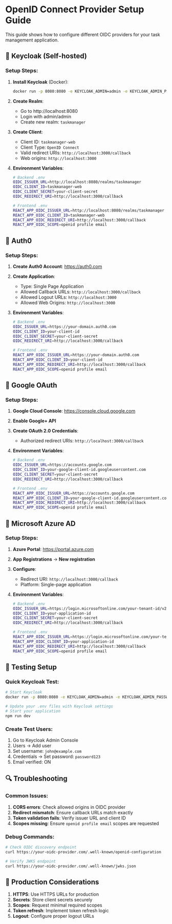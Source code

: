 # OpenID Connect Provider Setup Guide

This guide shows how to configure different OIDC providers for your task management application.

## 🔧 **Keycloak (Self-hosted)**

### Setup Steps:
1. **Install Keycloak** (Docker):
   ```bash
   docker run -p 8080:8080 -e KEYCLOAK_ADMIN=admin -e KEYCLOAK_ADMIN_PASSWORD=admin quay.io/keycloak/keycloak:latest start-dev
   ```

2. **Create Realm**:
   - Go to http://localhost:8080
   - Login with admin/admin
   - Create new realm: `taskmanager`

3. **Create Client**:
   - Client ID: `taskmanager-web`
   - Client Type: `OpenID Connect`
   - Valid redirect URIs: `http://localhost:3000/callback`
   - Web origins: `http://localhost:3000`

4. **Environment Variables**:
   ```bash
   # Backend .env
   OIDC_ISSUER_URL=http://localhost:8080/realms/taskmanager
   OIDC_CLIENT_ID=taskmanager-web
   OIDC_CLIENT_SECRET=your-client-secret
   OIDC_REDIRECT_URI=http://localhost:3000/callback

   # Frontend .env
   REACT_APP_OIDC_ISSUER_URL=http://localhost:8080/realms/taskmanager
   REACT_APP_OIDC_CLIENT_ID=taskmanager-web
   REACT_APP_OIDC_REDIRECT_URI=http://localhost:3000/callback
   REACT_APP_OIDC_SCOPE=openid profile email
   ```

## 🔧 **Auth0**

### Setup Steps:
1. **Create Auth0 Account**: https://auth0.com
2. **Create Application**:
   - Type: Single Page Application
   - Allowed Callback URLs: `http://localhost:3000/callback`
   - Allowed Logout URLs: `http://localhost:3000`
   - Allowed Web Origins: `http://localhost:3000`

3. **Environment Variables**:
   ```bash
   # Backend .env
   OIDC_ISSUER_URL=https://your-domain.auth0.com
   OIDC_CLIENT_ID=your-client-id
   OIDC_CLIENT_SECRET=your-client-secret
   OIDC_REDIRECT_URI=http://localhost:3000/callback

   # Frontend .env
   REACT_APP_OIDC_ISSUER_URL=https://your-domain.auth0.com
   REACT_APP_OIDC_CLIENT_ID=your-client-id
   REACT_APP_OIDC_REDIRECT_URI=http://localhost:3000/callback
   REACT_APP_OIDC_SCOPE=openid profile email
   ```

## 🔧 **Google OAuth**

### Setup Steps:
1. **Google Cloud Console**: https://console.cloud.google.com
2. **Enable Google+ API**
3. **Create OAuth 2.0 Credentials**:
   - Authorized redirect URIs: `http://localhost:3000/callback`

4. **Environment Variables**:
   ```bash
   # Backend .env
   OIDC_ISSUER_URL=https://accounts.google.com
   OIDC_CLIENT_ID=your-google-client-id.googleusercontent.com
   OIDC_CLIENT_SECRET=your-client-secret
   OIDC_REDIRECT_URI=http://localhost:3000/callback

   # Frontend .env
   REACT_APP_OIDC_ISSUER_URL=https://accounts.google.com
   REACT_APP_OIDC_CLIENT_ID=your-google-client-id.googleusercontent.com
   REACT_APP_OIDC_REDIRECT_URI=http://localhost:3000/callback
   REACT_APP_OIDC_SCOPE=openid profile email
   ```

## 🔧 **Microsoft Azure AD**

### Setup Steps:
1. **Azure Portal**: https://portal.azure.com
2. **App Registrations** → **New registration**
3. **Configure**:
   - Redirect URI: `http://localhost:3000/callback`
   - Platform: Single-page application

4. **Environment Variables**:
   ```bash
   # Backend .env
   OIDC_ISSUER_URL=https://login.microsoftonline.com/your-tenant-id/v2.0
   OIDC_CLIENT_ID=your-application-id
   OIDC_CLIENT_SECRET=your-client-secret
   OIDC_REDIRECT_URI=http://localhost:3000/callback

   # Frontend .env
   REACT_APP_OIDC_ISSUER_URL=https://login.microsoftonline.com/your-tenant-id/v2.0
   REACT_APP_OIDC_CLIENT_ID=your-application-id
   REACT_APP_OIDC_REDIRECT_URI=http://localhost:3000/callback
   REACT_APP_OIDC_SCOPE=openid profile email
   ```

## 🧪 **Testing Setup**

### Quick Keycloak Test:
```bash
# Start Keycloak
docker run -p 8080:8080 -e KEYCLOAK_ADMIN=admin -e KEYCLOAK_ADMIN_PASSWORD=admin quay.io/keycloak/keycloak:latest start-dev

# Update your .env files with Keycloak settings
# Start your application
npm run dev
```

### Create Test Users:
1. Go to Keycloak Admin Console
2. Users → Add user
3. Set username: `john@example.com`
4. Credentials → Set password: `password123`
5. Email verified: ON

## 🔍 **Troubleshooting**

### Common Issues:
1. **CORS errors**: Check allowed origins in OIDC provider
2. **Redirect mismatch**: Ensure callback URLs match exactly
3. **Token validation fails**: Verify issuer URL and client ID
4. **Scopes missing**: Ensure `openid profile email` scopes are requested

### Debug Commands:
```bash
# Check OIDC discovery endpoint
curl https://your-oidc-provider.com/.well-known/openid-configuration

# Verify JWKS endpoint
curl https://your-oidc-provider.com/.well-known/jwks.json
```

## 🚀 **Production Considerations**

1. **HTTPS**: Use HTTPS URLs for production
2. **Secrets**: Store client secrets securely
3. **Scopes**: Request minimal required scopes
4. **Token refresh**: Implement token refresh logic
5. **Logout**: Configure proper logout URLs